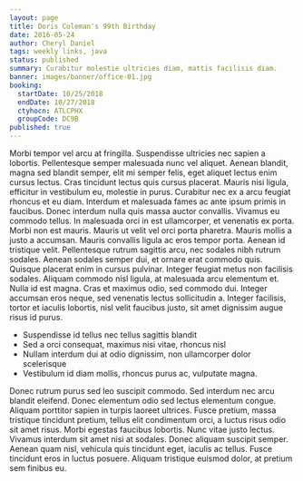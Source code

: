 ```yaml
---
layout: page
title: Doris Coleman's 99th Birthday
date: 2016-05-24
author: Cheryl Daniel
tags: weekly links, java
status: published
summary: Curabitur molestie ultricies diam, mattis facilisis diam.
banner: images/banner/office-01.jpg
booking:
  startDate: 10/25/2018
  endDate: 10/27/2018
  ctyhocn: ATLCPHX
  groupCode: DC9B
published: true
---
```

Morbi tempor vel arcu at fringilla. Suspendisse ultricies nec sapien a lobortis. Pellentesque semper malesuada nunc vel aliquet. Aenean blandit, magna sed blandit semper, elit mi semper felis, eget aliquet lectus enim cursus lectus. Cras tincidunt lectus quis cursus placerat. Mauris nisi ligula, efficitur in vestibulum eu, molestie in purus. Curabitur nec ex a arcu feugiat rhoncus et eu diam. Interdum et malesuada fames ac ante ipsum primis in faucibus. Donec interdum nulla quis massa auctor convallis. Vivamus eu commodo tellus. In malesuada orci in est ullamcorper, et venenatis ex porta. Morbi non est mauris. Mauris ut velit vel orci porta pharetra. Mauris mollis a justo a accumsan. Mauris convallis ligula ac eros tempor porta.
Aenean id tristique velit. Pellentesque rutrum sagittis arcu, nec sodales nibh rutrum sodales. Aenean sodales semper dui, et ornare erat commodo quis. Quisque placerat enim in cursus pulvinar. Integer feugiat metus non facilisis sodales. Aliquam commodo nisl ligula, at malesuada arcu elementum et. Nulla id est magna. Cras et maximus odio, sed commodo dui. Integer accumsan eros neque, sed venenatis lectus sollicitudin a. Integer facilisis, tortor et iaculis lobortis, nisl velit faucibus justo, sit amet dignissim augue risus id purus.

* Suspendisse id tellus nec tellus sagittis blandit
* Sed a orci consequat, maximus nisi vitae, rhoncus nisl
* Nullam interdum dui at odio dignissim, non ullamcorper dolor scelerisque
* Vestibulum id diam mollis, rhoncus purus ac, vulputate magna.

Donec rutrum purus sed leo suscipit commodo. Sed interdum nec arcu blandit eleifend. Donec elementum odio sed lectus elementum congue. Aliquam porttitor sapien in turpis laoreet ultrices. Fusce pretium, massa tristique tincidunt pretium, tellus elit condimentum orci, a luctus risus odio sit amet risus. Morbi egestas faucibus lobortis. Nunc vitae justo lectus. Vivamus interdum sit amet nisi at sodales. Donec aliquam suscipit semper. Aenean quam nisl, vehicula quis tincidunt eget, iaculis ac tellus. Fusce tincidunt eros in luctus posuere. Aliquam tristique euismod dolor, at pretium sem finibus eu.
